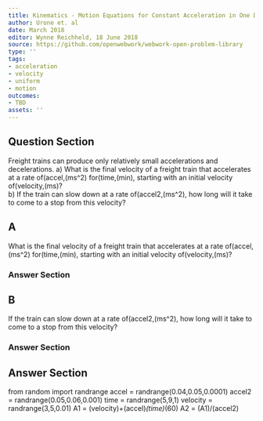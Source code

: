 ```yaml
---
title: Kinematics - Motion Equations for Constant Acceleration in One Dimension
author: Urone et. al
date: March 2018
editor: Wynne Reichheld, 18 June 2018
source: https://github.com/openwebwork/webwork-open-problem-library
type: ''
tags:
- acceleration
- velocity
- uniform
- motion
outcomes:
- TBD
assets: ''
---
```


## Question Section 

Freight trains can produce only relatively small accelerations and decelerations.
a) What is the final velocity of a freight train that accelerates at a rate of(accel,(ms^2) for(time,(min), starting with an initial velocity of(velocity,(ms)?  
b)  If the train can slow down at a rate of(accel2,(ms^2), how long will it take to come to a stop from this velocity?
## A
What is the final velocity of a freight train that accelerates at a rate of(accel,(ms^2) for(time,(min), starting with an initial velocity of(velocity,(ms)?  
### Answer Section
## B
 If the train can slow down at a rate of(accel2,(ms^2), how long will it take to come to a stop from this velocity?
### Answer Section


## Answer Section

from random import randrange
accel = randrange(0.04,0.05,0.0001)
accel2 = randrange(0.05,0.06,0.001)
time = randrange(5,9,1)
velocity = randrange(3,5,0.01)
A1 = (velocity)+(accel)*(time)*(60)
A2 = (A1)/(accel2)